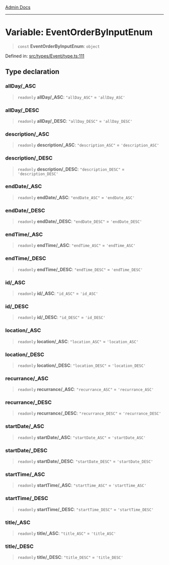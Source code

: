 [Admin Docs](/)

***

# Variable: EventOrderByInputEnum

> `const` **EventOrderByInputEnum**: `object`

Defined in: [src/types/Event/type.ts:111](https://github.com/PalisadoesFoundation/talawa-admin/blob/main/src/types/Event/type.ts#L111)

## Type declaration

### allDay/_ASC

> `readonly` **allDay/_ASC**: `"allDay_ASC"` = `'allDay_ASC'`

### allDay/_DESC

> `readonly` **allDay/_DESC**: `"allDay_DESC"` = `'allDay_DESC'`

### description/_ASC

> `readonly` **description/_ASC**: `"description_ASC"` = `'description_ASC'`

### description/_DESC

> `readonly` **description/_DESC**: `"description_DESC"` = `'description_DESC'`

### endDate/_ASC

> `readonly` **endDate/_ASC**: `"endDate_ASC"` = `'endDate_ASC'`

### endDate/_DESC

> `readonly` **endDate/_DESC**: `"endDate_DESC"` = `'endDate_DESC'`

### endTime/_ASC

> `readonly` **endTime/_ASC**: `"endTime_ASC"` = `'endTime_ASC'`

### endTime/_DESC

> `readonly` **endTime/_DESC**: `"endTime_DESC"` = `'endTime_DESC'`

### id/_ASC

> `readonly` **id/_ASC**: `"id_ASC"` = `'id_ASC'`

### id/_DESC

> `readonly` **id/_DESC**: `"id_DESC"` = `'id_DESC'`

### location/_ASC

> `readonly` **location/_ASC**: `"location_ASC"` = `'location_ASC'`

### location/_DESC

> `readonly` **location/_DESC**: `"location_DESC"` = `'location_DESC'`

### recurrance/_ASC

> `readonly` **recurrance/_ASC**: `"recurrance_ASC"` = `'recurrance_ASC'`

### recurrance/_DESC

> `readonly` **recurrance/_DESC**: `"recurrance_DESC"` = `'recurrance_DESC'`

### startDate/_ASC

> `readonly` **startDate/_ASC**: `"startDate_ASC"` = `'startDate_ASC'`

### startDate/_DESC

> `readonly` **startDate/_DESC**: `"startDate_DESC"` = `'startDate_DESC'`

### startTime/_ASC

> `readonly` **startTime/_ASC**: `"startTime_ASC"` = `'startTime_ASC'`

### startTime/_DESC

> `readonly` **startTime/_DESC**: `"startTime_DESC"` = `'startTime_DESC'`

### title/_ASC

> `readonly` **title/_ASC**: `"title_ASC"` = `'title_ASC'`

### title/_DESC

> `readonly` **title/_DESC**: `"title_DESC"` = `'title_DESC'`
